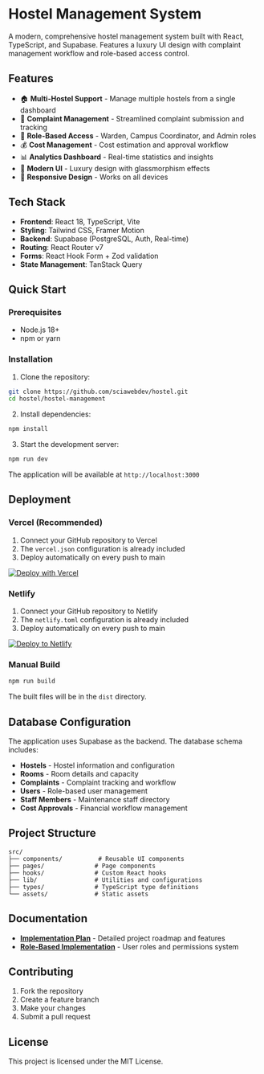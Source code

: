 # Hostel Management System

A modern, comprehensive hostel management system built with React, TypeScript, and Supabase. Features a luxury UI design with complaint management workflow and role-based access control.

## Features

- 🏠 **Multi-Hostel Support** - Manage multiple hostels from a single dashboard
- 📝 **Complaint Management** - Streamlined complaint submission and tracking
- 👥 **Role-Based Access** - Warden, Campus Coordinator, and Admin roles
- 💰 **Cost Management** - Cost estimation and approval workflow
- 📊 **Analytics Dashboard** - Real-time statistics and insights
- 🎨 **Modern UI** - Luxury design with glassmorphism effects
- 📱 **Responsive Design** - Works on all devices

## Tech Stack

- **Frontend**: React 18, TypeScript, Vite
- **Styling**: Tailwind CSS, Framer Motion
- **Backend**: Supabase (PostgreSQL, Auth, Real-time)
- **Routing**: React Router v7
- **Forms**: React Hook Form + Zod validation
- **State Management**: TanStack Query

## Quick Start

### Prerequisites
- Node.js 18+ 
- npm or yarn

### Installation

1. Clone the repository:
```bash
git clone https://github.com/sciawebdev/hostel.git
cd hostel/hostel-management
```

2. Install dependencies:
```bash
npm install
```

3. Start the development server:
```bash
npm run dev
```

The application will be available at `http://localhost:3000`

## Deployment

### Vercel (Recommended)

1. Connect your GitHub repository to Vercel
2. The `vercel.json` configuration is already included
3. Deploy automatically on every push to main

[![Deploy with Vercel](https://vercel.com/button)](https://vercel.com/new)

### Netlify

1. Connect your GitHub repository to Netlify
2. The `netlify.toml` configuration is already included
3. Deploy automatically on every push to main

[![Deploy to Netlify](https://www.netlify.com/img/deploy/button.svg)](https://app.netlify.com/start)

### Manual Build

```bash
npm run build
```

The built files will be in the `dist` directory.

## Database Configuration

The application uses Supabase as the backend. The database schema includes:

- **Hostels** - Hostel information and configuration
- **Rooms** - Room details and capacity
- **Complaints** - Complaint tracking and workflow
- **Users** - Role-based user management
- **Staff Members** - Maintenance staff directory
- **Cost Approvals** - Financial workflow management

## Project Structure

```
src/
├── components/          # Reusable UI components
├── pages/              # Page components
├── hooks/              # Custom React hooks
├── lib/                # Utilities and configurations
├── types/              # TypeScript type definitions
└── assets/             # Static assets
```

## Documentation

- **[Implementation Plan](./docs/IMPLEMENTATION_PLAN.md)** - Detailed project roadmap and features
- **[Role-Based Implementation](./docs/ROLE_BASED_IMPLEMENTATION.md)** - User roles and permissions system

## Contributing

1. Fork the repository
2. Create a feature branch
3. Make your changes
4. Submit a pull request

## License

This project is licensed under the MIT License.
